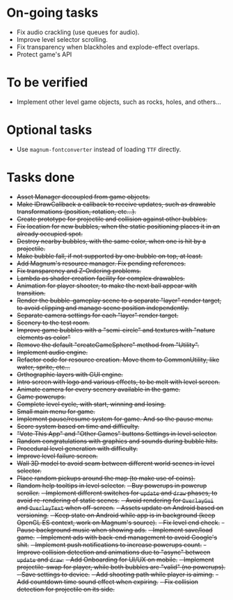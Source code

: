 # On-going tasks
- Fix audio crackling (use queues for audio).
- Improve level selector scrolling.
- Fix transparency when blackholes and explode-effect overlaps.
- Protect game's API

# To be verified
- Implement other level game objects, such as rocks, holes, and others...

# Optional tasks
- Use `magnum-fontconverter` instead of loading `TTF` directly.

# Tasks done

- ~~Asset Manager decoupled from game objects.~~
- ~~Make IDrawCallback a callback to receive updates, such as drawable transformations (position, rotation, etc&#8230;).~~
- ~~Create prototype for projectile and collision against other bubbles.~~
- ~~Fix location for new bubbles, when the static positioning places it in an already occupied spot.~~
- ~~Destroy nearby bubbles, with the same color, when one is hit by a projectile.~~
- ~~Make bubble fall, if not supported by one bubble on top, at least.~~
- ~~Add Magnum's resource manager. Fix pending references.~~
- ~~Fix transparency and Z-Ordering problems.~~
- ~~Lambda as shader creation facility for complex drawables.~~
- ~~Animation for player shooter, to make the next ball appear with transition.~~
- ~~Render the bubble-gameplay scene to a separate "layer" render target, to avoid clipping and manage scene position independently.~~
- ~~Separate camera settings for each "layer" render target.~~
- ~~Scenery to the test room.~~
- ~~Improve game bubbles with a "semi-circle" and textures with "nature elements as color"~~
- ~~Remove the default "createGameSphere" method from "Utility".~~
- ~~Implement audio engine.~~
- ~~Refactor code for resource creation. Move them to CommonUtility, like water, sprite, etc...~~
- ~~Orthographic layers with GUI engine.~~
- ~~Intro screen with logo and various effects, to be melt with level screen.~~
- ~~Animate camera for every scenery available in the game.~~
- ~~Game powerups.~~
- ~~Complete level cycle, with start, winning and losing.~~
- ~~Small main menu for game.~~
- ~~Implement pause/resume system for game. And so the pause menu.~~
- ~~Score system based on time and difficulty.~~
- ~~"Vote This App" and "Other Games" buttons Settings in level selector.~~
- ~~Random congratulations with graphics and sounds during bubble hits.~~
- ~~Procedural level generation with difficulty.~~
- ~~Improve level failure screen.~~
- ~~Wall 3D model to avoid seam between different world scenes in level selector.~~
- ~~Place random pickups around the map (to make use of coins).~~
- ~~Random help tooltips in level selector.~~
~~- Buy powerups in powerup scroller.~~
~~- Implement different switches for `update` and `draw` phases, to avoid re-rendering of static scenes.~~
~~- Avoid rendering for `OverlayGui` and `OverlayText` when off-screen.~~
~~- Assets update on Android based on versioning.~~
~~- Keep state on Android while app is in background (keep OpenGL ES context, work on Magnum's source).~~
~~- Fix level end check.~~
~~- Pause background music when showing ads.~~
~~- Implement save/load game.~~
~~- Implement ads with back-end management to avoid Google's shit.~~
~~- Implement push notifications to increase powerups count.~~
~~- Improve collision detection and animations due to "async" between `update` and `draw`.~~
~~- Add Onboarding for UI/UX on mobile.~~
~~- Implement projectile-swap for player, while both bubbles are "valid" (no powerups).~~
~~- Save settings to device.~~
~~- Add shooting path while player is aiming.~~
~~- Add countdown time sound effect when expiring.~~
~~- Fix collision detection for projectile on its side.~~